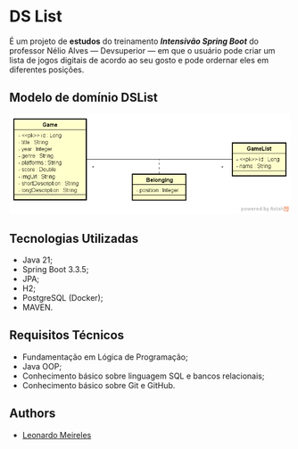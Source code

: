 
# DS List

É um projeto de **estudos** do treinamento ***Intensivão Spring Boot*** do professor Nélio Alves — Devsuperior — em que o usuário pode criar um lista de jogos digitais de acordo ao seu gosto e pode ordernar eles em diferentes posições.

## Modelo de domínio DSList

![Modelo de domínio DSList](https://raw.githubusercontent.com/devsuperior/java-spring-dslist/main/resources/dslist-model.png)
## Tecnologias Utilizadas

- Java 21; 
- Spring Boot 3.3.5;
- JPA;
- H2;
- PostgreSQL (Docker);
- MAVEN.
## Requisitos Técnicos

- Fundamentação em Lógica de Programação;
- Java OOP;
- Conhecimento básico sobre linguagem SQL e bancos relacionais;
- Conhecimento básico sobre Git e GitHub.


## Authors

- [Leonardo Meireles](https://www.linkedin.com/in/leonardo-meireles-26b5b7338/)


